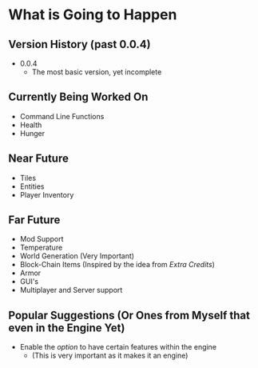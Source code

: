 # What is Going to Happen

## Version History (past 0.0.4)
* 0.0.4
  * The most basic version, yet incomplete

## Currently Being Worked On
* Command Line Functions
* Health
* Hunger

## Near Future
* Tiles
* Entities
* Player Inventory

## Far Future
* Mod Support
* Temperature
* World Generation (Very Important)
* Block-Chain Items (Inspired by the idea from *Extra Credits*)
* Armor
* GUI's
* Multiplayer and Server support

## Popular Suggestions (Or Ones from Myself that even in the Engine Yet)
* Enable the *option* to have certain features within the engine
	* (This is very important as it makes it an engine)
